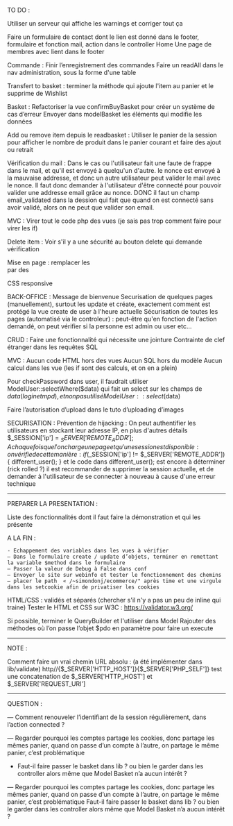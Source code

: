 TO DO :

Utiliser un serveur qui affiche les warnings et corriger tout ça

Faire un formulaire de contact dont le lien est donné dans le footer, formulaire et fonction mail, action dans le controller Home
Une page de membres avec lient dans le footer

Commande :
Finir l’enregistrement des commandes
Faire un readAll dans le nav administration, sous la forme d'une table

Transfert to basket :
terminer la méthode qui ajoute l'item au panier et le supprime de Wishlist

Basket :
Refactoriser la vue confirmBuyBasket pour créer un système de cas d’erreur
Envoyer dans modelBasket les éléments qui modifie les données

Add ou remove item depuis le readbasket :
Utiliser le panier de la session pour afficher le nombre de produit dans le panier courant et faire des ajout ou retrait

Vérification du mail :
Dans le cas ou l'utilisateur fait une faute de frappe dans le mail, et qu'il est envoyé à quelqu'un d'autre.
le nonce est envoyé à la mauvaise addresse, et donc un autre utilisateur peut valider le mail avec le nonce.
Il faut donc demander à l'utilisateur d'être connecté pour pouvoir valider une addresse email grâce au nonce.
DONC il faut un champ email_validated dans la dession qui fait que quand on est connecté sans avoir validé, alors on ne peut que valider son email.

MVC :
Virer tout le code php des vues (je sais pas trop comment faire pour virer les if)

Delete item :
Voir s'il y a une sécurité au bouton delete qui demande vérification

Mise en page :
remplacer les <br> par des <div>
CSS responsive

BACK-OFFICE :
Message de bienvenue
Securisation de quelques pages (manuellement), surtout les update et créate, exactement comment est protégé la vue create de user à l'heure actuelle
Sécurisation de toutes les pages (automatisé via le controleur) : peut-être qu'en fonction de l'action demandé, on peut vérifier si la personne est admin ou user etc...

CRUD :
Faire une fonctionnalité qui nécessite une jointure
Contrainte de clef étranger dans les requêtes SQL

MVC :
Aucun code HTML hors des vues
Aucun SQL hors du modèle
Aucun calcul dans les vue (les if sont des calculs, et on en a plein)

Pour checkPassword dans user, il faudrait utiliser ModelUser::selectWhere($data) qui fait un select sur les champs de $data (login et mpd), et non pas utilisé ModelUser::select($data)

Faire l’autorisation d’upload dans le tuto d’uploading d’images

SECURISATION :
Prévention de hijacking :
	On peut authentifier les utilisateurs en stockant leur adresse IP, en plus d'autres détails
	$_SESSION['ip'] = $_SERVER['REMOTE_ADDR'];
	A chaque fois que l'on charge une page et qu'une session est disponible :
	on vérifie de cette manière :
	if ($_SESSION['ip'] != $_SERVER['REMOTE_ADDR']) {   different_user();    } 
	et le code dans different_user(); est encore à déterminer (rick rolled ?)
		il est recommander de supprimer la session actuelle, et de demander à l'utilisateur de se connecter à nouveau à cause d'une erreur technique



------------------------------------------------------------------------------------------------------------------------------------------------------------

PREPARER LA PRESENTATION :

Liste des fonctionnalités dont il faut faire la démonstration et qui les présente

A LA FIN :

	- Echappement des variables dans les vues à vérifier
	— Dans le formulaire create / update d’objets, terminer en remettant la variable $method dans le formulaire
	— Passer la valeur de Debug à False dans conf
	— Envoyer le site sur webinfo et tester le fonctionnement des chemins
	— placer le path  « /~simondonj/ecommerce/" après time et une virgule dans les setcookie afin de privatiser les cookies

HTML/CSS :
validés et séparés (chercher s'il n'y a pas un peu de inline qui traine)
Tester le HTML et CSS sur W3C : https://validator.w3.org/

Si possible, terminer le QueryBuilder et l'utiliser dans Model
Rajouter des méthodes où l’on passe l’objet $pdo en paramètre pour faire un execute

------------------------------------------------------------------------------------------------------------------------------------------------------------

NOTE :

Comment faire un vrai chemin URL absolu : (a été implémenter dans lib/validate)
http//{$_SERVER['HTTP_HOST']}{$_SERVER['PHP_SELF']}
test une concatenation de $_SERVER['HTTP_HOST'] et $_SERVER['REQUEST_URI']

------------------------------------------------------------------------------------------------------------------------------------------------------------

QUESTION :

— Comment renouveler l’identifiant de la session régulièrement, dans l’action connected ?

— Regarder pourquoi les comptes partage les cookies, donc partage les mêmes panier, quand on passe d’un compte à l’autre, on partage le même panier, c’est problématique

- Faut-il faire passer le basket dans lib ? ou bien le garder dans les controller alors même que Model Basket n’a aucun intérêt ?

— Regarder pourquoi les comptes partage les cookies, donc partage les mêmes panier, quand on passe d’un compte à l’autre, on partage le même panier, c’est problématique
Faut-il faire passer le basket dans lib ? ou bien le garder dans les controller alors même que Model Basket n’a aucun intérêt ?
